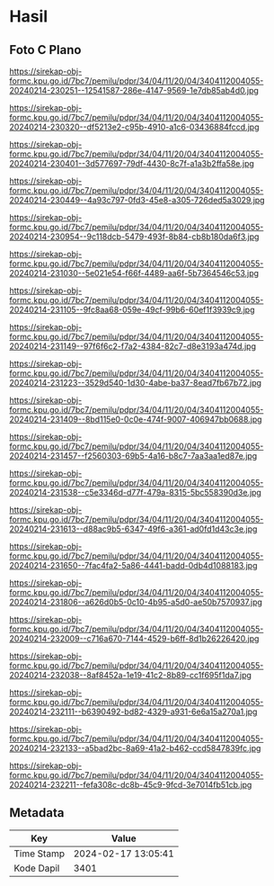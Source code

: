 # Hasil

## Foto C Plano

https://sirekap-obj-formc.kpu.go.id/7bc7/pemilu/pdpr/34/04/11/20/04/3404112004055-20240214-230251--12541587-286e-4147-9569-1e7db85ab4d0.jpg

https://sirekap-obj-formc.kpu.go.id/7bc7/pemilu/pdpr/34/04/11/20/04/3404112004055-20240214-230320--df5213e2-c95b-4910-a1c6-03436884fccd.jpg

https://sirekap-obj-formc.kpu.go.id/7bc7/pemilu/pdpr/34/04/11/20/04/3404112004055-20240214-230401--3d577697-79df-4430-8c7f-a1a3b2ffa58e.jpg

https://sirekap-obj-formc.kpu.go.id/7bc7/pemilu/pdpr/34/04/11/20/04/3404112004055-20240214-230449--4a93c797-0fd3-45e8-a305-726ded5a3029.jpg

https://sirekap-obj-formc.kpu.go.id/7bc7/pemilu/pdpr/34/04/11/20/04/3404112004055-20240214-230954--9c118dcb-5479-493f-8b84-cb8b180da6f3.jpg

https://sirekap-obj-formc.kpu.go.id/7bc7/pemilu/pdpr/34/04/11/20/04/3404112004055-20240214-231030--5e021e54-f66f-4489-aa6f-5b7364546c53.jpg

https://sirekap-obj-formc.kpu.go.id/7bc7/pemilu/pdpr/34/04/11/20/04/3404112004055-20240214-231105--9fc8aa68-059e-49cf-99b6-60ef1f3939c9.jpg

https://sirekap-obj-formc.kpu.go.id/7bc7/pemilu/pdpr/34/04/11/20/04/3404112004055-20240214-231149--97f6f6c2-f7a2-4384-82c7-d8e3193a474d.jpg

https://sirekap-obj-formc.kpu.go.id/7bc7/pemilu/pdpr/34/04/11/20/04/3404112004055-20240214-231223--3529d540-1d30-4abe-ba37-8ead7fb67b72.jpg

https://sirekap-obj-formc.kpu.go.id/7bc7/pemilu/pdpr/34/04/11/20/04/3404112004055-20240214-231409--8bd115e0-0c0e-474f-9007-406947bb0688.jpg

https://sirekap-obj-formc.kpu.go.id/7bc7/pemilu/pdpr/34/04/11/20/04/3404112004055-20240214-231457--f2560303-69b5-4a16-b8c7-7aa3aa1ed87e.jpg

https://sirekap-obj-formc.kpu.go.id/7bc7/pemilu/pdpr/34/04/11/20/04/3404112004055-20240214-231538--c5e3346d-d77f-479a-8315-5bc558390d3e.jpg

https://sirekap-obj-formc.kpu.go.id/7bc7/pemilu/pdpr/34/04/11/20/04/3404112004055-20240214-231613--d88ac9b5-6347-49f6-a361-ad0fd1d43c3e.jpg

https://sirekap-obj-formc.kpu.go.id/7bc7/pemilu/pdpr/34/04/11/20/04/3404112004055-20240214-231650--7fac4fa2-5a86-4441-badd-0db4d1088183.jpg

https://sirekap-obj-formc.kpu.go.id/7bc7/pemilu/pdpr/34/04/11/20/04/3404112004055-20240214-231806--a626d0b5-0c10-4b95-a5d0-ae50b7570937.jpg

https://sirekap-obj-formc.kpu.go.id/7bc7/pemilu/pdpr/34/04/11/20/04/3404112004055-20240214-232009--c716a670-7144-4529-b6ff-8d1b26226420.jpg

https://sirekap-obj-formc.kpu.go.id/7bc7/pemilu/pdpr/34/04/11/20/04/3404112004055-20240214-232038--8af8452a-1e19-41c2-8b89-cc1f695f1da7.jpg

https://sirekap-obj-formc.kpu.go.id/7bc7/pemilu/pdpr/34/04/11/20/04/3404112004055-20240214-232111--b6390492-bd82-4329-a931-6e6a15a270a1.jpg

https://sirekap-obj-formc.kpu.go.id/7bc7/pemilu/pdpr/34/04/11/20/04/3404112004055-20240214-232133--a5bad2bc-8a69-41a2-b462-ccd5847839fc.jpg

https://sirekap-obj-formc.kpu.go.id/7bc7/pemilu/pdpr/34/04/11/20/04/3404112004055-20240214-232211--fefa308c-dc8b-45c9-9fcd-3e7014fb51cb.jpg


## Metadata

| Key        | Value               |
| ---------- | ------------------- |
| Time Stamp | 2024-02-17 13:05:41 |
| Kode Dapil | 3401                |



